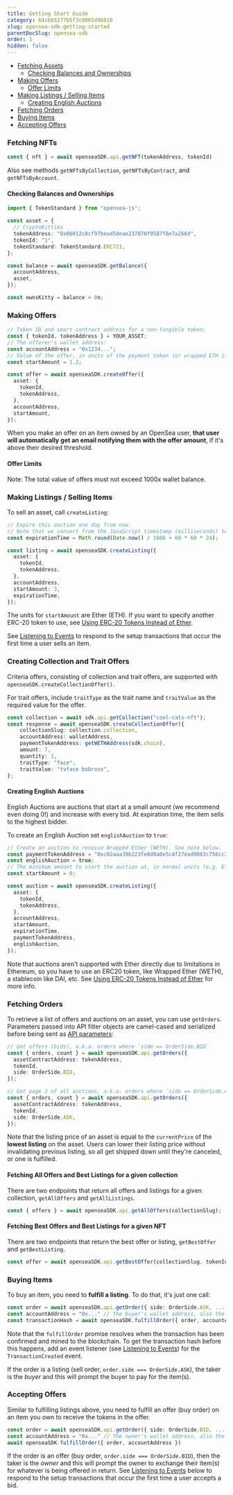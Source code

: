```yaml
---
title: Getting Start Guide
category: 64cbb5277b5f3c0065d96616
slug: opensea-sdk-getting-started
parentDocSlug: opensea-sdk
order: 1
hidden: false
---
```


- [Fetching Assets](#fetching-assets)
  - [Checking Balances and Ownerships](#checking-balances-and-ownerships)
- [Making Offers](#making-offers)
  - [Offer Limits](#offer-limits)
- [Making Listings / Selling Items](#making-listings--selling-items)
  - [Creating English Auctions](#creating-english-auctions)
- [Fetching Orders](#fetching-orders)
- [Buying Items](#buying-items)
- [Accepting Offers](#accepting-offers)

### Fetching NFTs

```TypeScript
const { nft } = await openseaSDK.api.getNFT(tokenAddress, tokenId)
```

Also see methods `getNFTsByCollection`, `getNFTsByContract`, and `getNFTsByAccount`.

#### Checking Balances and Ownerships

```typescript
import { TokenStandard } from "opensea-js";

const asset = {
  // CryptoKitties
  tokenAddress: "0x06012c8cf97bead5deae237070f9587f8e7a266d",
  tokenId: "1",
  tokenStandard: TokenStandard.ERC721,
};

const balance = await openseaSDK.getBalance({
  accountAddress,
  asset,
});

const ownsKitty = balance > 0n;
```

### Making Offers

```typescript
// Token ID and smart contract address for a non-fungible token:
const { tokenId, tokenAddress } = YOUR_ASSET;
// The offerer's wallet address:
const accountAddress = "0x1234...";
// Value of the offer, in units of the payment token (or wrapped ETH if none is specified)
const startAmount = 1.2;

const offer = await openseaSDK.createOffer({
  asset: {
    tokenId,
    tokenAddress,
  },
  accountAddress,
  startAmount,
});
```

When you make an offer on an item owned by an OpenSea user, **that user will automatically get an email notifying them with the offer amount**, if it's above their desired threshold.

#### Offer Limits

Note: The total value of offers must not exceed 1000x wallet balance.

### Making Listings / Selling Items

To sell an asset, call `createListing`:

```typescript
// Expire this auction one day from now.
// Note that we convert from the JavaScript timestamp (milliseconds) to seconds:
const expirationTime = Math.round(Date.now() / 1000 + 60 * 60 * 24);

const listing = await openseaSDK.createListing({
  asset: {
    tokenId,
    tokenAddress,
  },
  accountAddress,
  startAmount: 3,
  expirationTime,
});
```

The units for `startAmount` are Ether (ETH). If you want to specify another ERC-20 token to use, see [Using ERC-20 Tokens Instead of Ether](#using-erc-20-tokens-instead-of-ether).

See [Listening to Events](#listening-to-events) to respond to the setup transactions that occur the first time a user sells an item.

### Creating Collection and Trait Offers

Criteria offers, consisting of collection and trait offers, are supported with `openseaSDK.createCollectionOffer()`.

For trait offers, include `traitType` as the trait name and `traitValue` as the required value for the offer.

```typescript
const collection = await sdk.api.getCollection("cool-cats-nft");
const response = await openseaSDK.createCollectionOffer({
    collectionSlug: collection.collection,
    accountAddress: walletAddress,
    paymentTokenAddress: getWETHAddress(sdk.chain),
    amount: 7,
    quantity: 1,
    traitType: "face",
    traitValue: "tvface bobross",
};
```

#### Creating English Auctions

English Auctions are auctions that start at a small amount (we recommend even doing 0!) and increase with every bid. At expiration time, the item sells to the highest bidder.

To create an English Auction set `englishAuction` to `true`:

```typescript
// Create an auction to receive Wrapped Ether (WETH). See note below.
const paymentTokenAddress = "0xc02aaa39b223fe8d0a0e5c4f27ead9083c756cc2";
const englishAuction = true;
// The minimum amount to start the auction at, in normal units (e.g. ETH)
const startAmount = 0;

const auction = await openseaSDK.createListing({
  asset: {
    tokenId,
    tokenAddress,
  },
  accountAddress,
  startAmount,
  expirationTime,
  paymentTokenAddress,
  englishAuction,
});
```

Note that auctions aren't supported with Ether directly due to limitations in Ethereum, so you have to use an ERC20 token, like Wrapped Ether (WETH), a stablecoin like DAI, etc. See [Using ERC-20 Tokens Instead of Ether](#using-erc-20-tokens-instead-of-ether) for more info.

### Fetching Orders

To retrieve a list of offers and auctions on an asset, you can use `getOrders`. Parameters passed into API filter objects are camel-cased and serialized before being sent as [API parameters](https://docs.opensea.io/v2.0/reference):

```typescript
// Get offers (bids), a.k.a. orders where `side == OrderSide.BID`
const { orders, count } = await openseaSDK.api.getOrders({
  assetContractAddress: tokenAddress,
  tokenId,
  side: OrderSide.BID,
});

// Get page 2 of all auctions, a.k.a. orders where `side == OrderSide.ASK`
const { orders, count } = await openseaSDK.api.getOrders({
  assetContractAddress: tokenAddress,
  tokenId,
  side: OrderSide.ASK,
});
```

Note that the listing price of an asset is equal to the `currentPrice` of the **lowest listing** on the asset. Users can lower their listing price without invalidating previous listing, so all get shipped down until they're canceled, or one is fulfilled.

#### Fetching All Offers and Best Listings for a given collection

There are two endpoints that return all offers and listings for a given collection, `getAllOffers` and `getAllListings`.

```typescript
const { offers } = await openseaSDK.api.getAllOffers(collectionSlug);
```

#### Fetching Best Offers and Best Listings for a given NFT

There are two endpoints that return the best offer or listing, `getBestOffer` and `getBestListing`.

```typescript
const offer = await openseaSDK.api.getBestOffer(collectionSlug, tokenId);
```

### Buying Items

To buy an item, you need to **fulfill a listing**. To do that, it's just one call:

```typescript
const order = await openseaSDK.api.getOrder({ side: OrderSide.ASK, ... })
const accountAddress = "0x..." // The buyer's wallet address, also the taker
const transactionHash = await openseaSDK.fulfillOrder({ order, accountAddress })
```

Note that the `fulfillOrder` promise resolves when the transaction has been confirmed and mined to the blockchain. To get the transaction hash before this happens, add an event listener (see [Listening to Events](#listening-to-events)) for the `TransactionCreated` event.

If the order is a listing (sell order, `order.side === OrderSide.ASK`), the taker is the _buyer_ and this will prompt the buyer to pay for the item(s).

### Accepting Offers

Similar to fulfilling listings above, you need to fulfill an offer (buy order) on an item you own to receive the tokens in the offer.

```typescript
const order = await openseaSDK.api.getOrder({ side: OrderSide.BID, ... })
const accountAddress = "0x..." // The owner's wallet address, also the taker
await openseaSDK.fulfillOrder({ order, accountAddress })
```

If the order is an offer (buy order, `order.side === OrderSide.BID`), then the taker is the _owner_ and this will prompt the owner to exchange their item(s) for whatever is being offered in return. See [Listening to Events](#listening-to-events) below to respond to the setup transactions that occur the first time a user accepts a bid.
